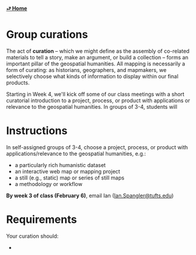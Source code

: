 [**⮐ Home**](../)

# Group curations

The act of **curation** – which we might define as the assembly of co-related materials to tell a story, make an argument, or build a collection – forms an important pillar of the geospatial humanities. All mapping is necessarily a form of curating: as historians, geographers, and mapmakers, we selectively choose what kinds of information to display within our final products.

Starting in Week 4, we'll kick off some of our class meetings with a short curatorial introduction to a project, process, or product with applications or relevance to the geospatial humanities. In groups of 3-4, students will 

# Instructions

In self-assigned groups of 3-4, choose a project, process, or product with applications/relevance to the geospatial humanities, e.g.:

* a particularly rich humanistic dataset
* an interactive web map or mapping project
* a still (e.g., static) map or series of still maps
* a methodology or workflow

**By week 3 of class (February 6)**, email Ian (Ian.Spangler@tufts.edu) 

# Requirements

Your curation should:

* 